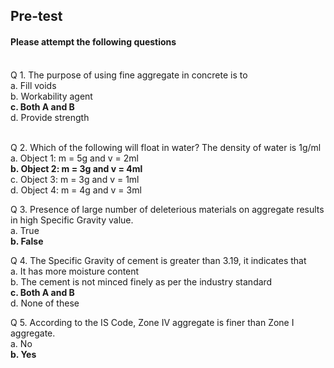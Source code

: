 ## <b> Pre-test</b>
#### Please attempt the following questions

<br>
Q 1. The purpose of using fine aggregate in concrete is to <br>
a. Fill voids<br>
b. Workability agent <br>
<b>c. Both A and B</b><br>
d. Provide strength<br><br>

Q 2. Which of the following will float in water? The density of water is 1g/ml <br>
a. Object 1: m = 5g and v = 2ml<br>
<b>b. Object 2: m = 3g and v = 4ml</b><br>
c. Object 3: m = 3g and v = 1ml<br>
d. Object 4: m = 4g and v = 3ml<br>

Q 3. Presence of large number of deleterious materials on aggregate results in high Specific Gravity value.  <br>
a. True<br>
<b>b. False</b><br>

Q 4. The Specific Gravity of cement is greater than 3.19, it indicates that <br>
a. It has more moisture content<br>
b. The cement is not minced finely as per the industry standard<br>
<b>c. Both A and B</b><br>
d. None of these<br>

Q 5. According to the IS Code, Zone IV aggregate is finer than Zone I aggregate. <br>
a. No<br>
<b>b. Yes</b>

